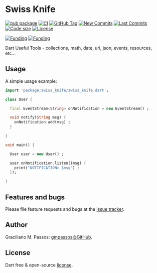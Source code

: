 # Swiss Knife

[![pub package](https://img.shields.io/pub/v/swiss_knife.svg)](https://pub.dartlang.org/packages/swiss_knife)
[![CI](https://img.shields.io/github/workflow/status/gmpassos/swiss_knife/Dart%20CI/master)](https://github.com/gmpassos/swiss_knife/actions)
[![GitHub Tag](https://img.shields.io/github/v/tag/gmpassos/swiss_knife)](https://github.com/gmpassos/swiss_knife/releases)
[![New Commits](https://img.shields.io/github/commits-since/gmpassos/swiss_knife/latest)](https://github.com/gmpassos/swiss_knife/network)
[![Last Commits](https://img.shields.io/github/last-commit/gmpassos/swiss_knife)](https://github.com/gmpassos/swiss_knife/commits/master)
[![Code size](https://img.shields.io/github/languages/code-size/gmpassos/swiss_knife)](https://github.com/gmpassos/swiss_knife)
[![License](https://img.shields.io/github/license/gmpassos/swiss_knife)](https://github.com/gmpassos/swiss_knife/blob/master/LICENSE)

[![Funding](https://img.shields.io/badge/Donate-yellow?labelColor=666666&style=plastic&logo=liberapay)](https://liberapay.com/gmpassos/donate)
[![Funding](https://img.shields.io/liberapay/patrons/gmpassos.svg?logo=liberapay)](https://liberapay.com/gmpassos/donate)


Dart Useful Tools - collections, math, date, uri, json, events, resources, etc...

## Usage

A simple usage example:

```dart
import 'package:swiss_knife/swiss_knife.dart';

class User {

  final EventStream<String> onNotification = new EventStream() ;

  void notify(String msg) {
    onNotification.add(msg) ;
  }

}

void main() {

  User user = new User() ;

  user.onNotification.listen((msg) {
    print("NOTIFICATION> $msg") ;
  });

}

```

## Features and bugs

Please file feature requests and bugs at the [issue tracker][tracker].

[tracker]: https://github.com/gmpassos/swiss_knife/issues

## Author

Graciliano M. Passos: [gmpassos@GitHub][github].

[github]: https://github.com/gmpassos

## License

Dart free & open-source [license](https://github.com/dart-lang/stagehand/blob/master/LICENSE).
